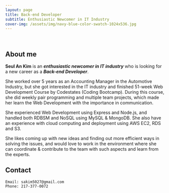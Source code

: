 ```yaml
---
layout: page
title: Back-end Developer
subtitle: Enthusiastic Newcomer in IT Industry
cover-img: /assets/img/navy-blue-color-swatch-1024x536.jpg
---
```


<br/>

## About me

**Seul An Kim** is an **_enthusiastic newcomer in IT industry_** who is looking for a new career as a **_Back-end Developer_**. 

She worked over 5 years as an Accounting Manager in the Automotive Industry, but she got interested in the IT industry and finished 51-week Web Development Course by Codestates (Coding Bootcamp). During this course, she did weekly pair programming and multiple team projects, which made her learn the Web Development with the importance in communication. 

She experienced Web Development using Express and Node.js, and handled both RDBSM and NoSQL using MySQL & MongoDB. She also have an experience with cloud computing and deployment using AWS EC2, RDS and S3.

She likes coming up with new ideas and finding out more efficient ways in solving the issues, and would love to work in the environment where she can coordinate & contribute to the team with such aspects and learn from the experts.

## Contact

```
Email: sakim5027@gmail.com
Phone: 217-377-0072
```
